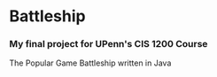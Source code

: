 # Battleship
### My final project for UPenn's CIS 1200 Course
The Popular Game Battleship written in Java
